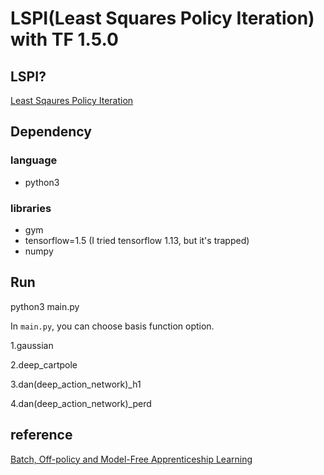 # LSPI(Least Squares Policy Iteration) with TF 1.5.0

## LSPI?
[Least Sqaures Policy Iteration](www.jmlr.org/papers/v4/lagoudakis03a.html)

## Dependency

### language
- python3

### libraries
- gym
- tensorflow=1.5 (I tried tensorflow 1.13, but it's trapped)
- numpy

## Run

python3 main.py

In `main.py`, you can choose basis function option.

1.gaussian

2.deep_cartpole

3.dan(deep_action_network)\_h1

4.dan(deep_action_network)\_perd

## reference
[Batch, Off-policy and Model-Free Apprenticeship Learning](https://link.springer.com/chapter/10.1007/978-3-642-29946-9_28)
